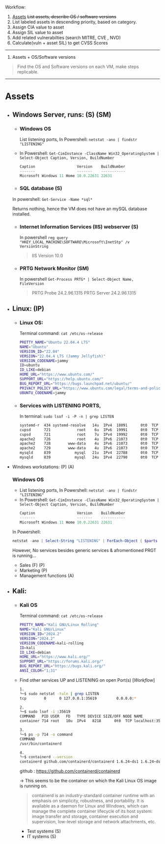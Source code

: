 Workflow:
1.  [Assets](#assets) ~~List assets, describe OS / software versions~~
2. List labeled assets in descending priority, based on category.
3. Assign CIA value to asset
4. Assign SIL value to asset
5. Add related vulnerabilties (search MITRE, CVE , NVD)
6. Calculate(vuln + asset SIL) to get CVSS Scores

---

1. Assets + OS/Software versions
> Find the OS and Software versions on each VM, make steps replicable.
---
# Assets
- ## Windows Server, runs: (S) (SM)
    - ### Windows OS
      List listening ports, In Powershell: `netstat -ano | findstr "LISTENING"`
    - In Powershell: `Get-CimInstance -ClassName Win32_OperatingSystem | Select-Object Caption, Version, BuildNumber`
        ```ps1
        Caption                   Version    BuildNumber
        -------                   -------    -----------
        Microsoft Windows 11 Home 10.0.22631 22631
        ```

    - ### SQL database (S)
    
    In powershell: `Get-Service -Name *sql*`
  
    Returns nothing, hence the VM does not have an mySQL database installed.
  
    - ### Internet Information Services (IIS) webserver (S)

      In powershell `reg query "HKEY_LOCAL_MACHINE\SOFTWARE\Microsoft\InetStp" /v VersionString`
      > IIS Version 10.0
    - ### PRTG Network Monitor (SM)

      In powershell `Get-Process PRTG* | Select-Object Name, FileVersion`
      > PRTG Probe 24.2.96.1315
      > PRTG Server 24.2.96.1315

- ## Linux: (IP)
    - ### Linux OS:
      Terminal command: `cat /etc/os-release`
        ```bash
        PRETTY_NAME="Ubuntu 22.04.4 LTS"
        NAME="Ubuntu"
        VERSION_ID="22.04"
        VERSION="22.04.4 LTS (Jammy Jellyfish)"
        VERSION_CODENAME=jammy
        ID=ubuntu
        ID_LIKE=debian
        HOME_URL="https://www.ubuntu.com/"
        SUPPORT_URL="https://help.ubuntu.com/"
        BUG_REPORT_URL="https://bugs.launchpad.net/ubuntu/"
        PRIVACY_POLICY_URL="https://www.ubuntu.com/legal/terms-and-policies/privacy-policy"
        UBUNTU_CODENAME=jammy
        ```
        
    - ### Services with LISTENING PORTS,
      In terminal: `sudo lsof -i -P -n | grep LISTEN`

        ```bash
        systemd-r  434 systemd-resolve   14u  IPv4  18091      0t0  TCP 127.0.0.53:53 (LISTEN)
        cupsd      721            root    6u  IPv6  19991      0t0  TCP [::1]:631 (LISTEN)
        cupsd      721            root    7u  IPv4  19992      0t0  TCP 127.0.0.1:631 (LISTEN)
        apache2    726            root    4u  IPv6  21073      0t0  TCP *:80 (LISTEN)
        apache2    728        www-data    4u  IPv6  21073      0t0  TCP *:80 (LISTEN)
        apache2    729        www-data    4u  IPv6  21073      0t0  TCP *:80 (LISTEN)
        mysqld     839           mysql   21u  IPv4  22788      0t0  TCP 127.0.0.1:33060 (LISTEN)
        mysqld     839           mysql   24u  IPv4  22790      0t0  TCP 127.0.0.1:3306 (LISTEN)
        ```

- Windows workstations: (P) (A)
    ### Windows OS
    - List listening ports, In Powershell: `netstat -ano | findstr "LISTENING"`
    - In Powershell: `Get-CimInstance -ClassName Win32_OperatingSystem | Select-Object Caption, Version, BuildNumber`
        ```ps1
        Caption                   Version    BuildNumber
        -------                   -------    -----------
        Microsoft Windows 11 Home 10.0.22631 22631
        ```
    In Powershell:
  ```ps1
  netstat -ano | Select-String "LISTENING" | ForEach-Object { $parts = $_ -split '\s+'; if ($parts.Count -gt 1) { $proc = Get-Process -Id $parts[-1]; if ($proc) { "Service Name: $($proc.ProcessName), File Version: $($proc.FileVersionInfo.FileVersion)" } } }
  ```
  
    However, No services besides generic services & afromentioned PRGT is running...
    - Sales (F) (P)
    - Marketing (P)
    - Management functions (A)

- ## Kali:
    - ### Kali OS
      Terminal command: `cat /etc/os-release`
        ```bash
        PRETTY_NAME="Kali GNU/Linux Rolling"
        NAME="Kali GNU/Linux"
        VERSION_ID="2024.2"
        VERSION="2024.2"
        VERSION_CODENAME=kali-rolling
        ID=kali
        ID_LIKE=debian
        HOME_URL="https://www.kali.org/"
        SUPPORT_URL="https://forums.kali.org/"
        BUG_REPORT_URL="https://bugs.kali.org/"
        ANSI_COLOR="1;31"
        ```

  - Find other services UP and LISTENING on open Port(s) [*Workflow*]
    ```bash
    1. 
    └─$ sudo netstat -tuln | grep LISTEN
    tcp        0      0 127.0.0.1:35619         0.0.0.0:*               LISTEN 
    
    2.
    └─$ sudo lsof -i :35619 
    COMMAND   PID USER   FD   TYPE DEVICE SIZE/OFF NODE NAME
    container 714 root   10u  IPv4   8218      0t0  TCP localhost:35619 (LISTEN)
    
    3.
    └─$ ps -p 714 -o command     
    COMMAND
    /usr/bin/containerd
    
    4.
    └─$ containerd --version
    containerd github.com/containerd/containerd 1.6.24~ds1 1.6.24~ds1-1
    ```
    github : https://github.com/containerd/containerd
    
    -> This seems to be the container on which the Kali Linux OS image is running on.
    > containerd is an industry-standard container runtime with an emphasis on simplicity, robustness, and portability. It is available as a daemon for Linux and Windows, which can manage the complete container lifecycle of its host system: image transfer and storage, container execution and supervision, low-level storage and network attachments, etc.

    - Test systems (S)
    - IT systems (S)
